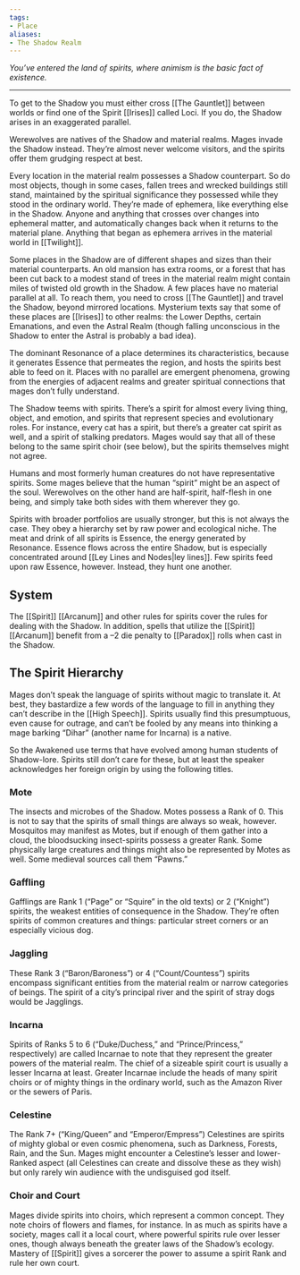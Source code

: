 ```yaml
---
tags:
- Place
aliases:
- The Shadow Realm
---
```


_You’ve entered the land of spirits, where animism is the basic fact of existence._

---

To get to the Shadow you must either cross [[The Gauntlet]] between worlds or find one of the Spirit [[Irises]] called Loci. If you do, the Shadow arises in an exaggerated parallel.

Werewolves are natives of the Shadow and material realms. Mages invade the Shadow instead. They’re almost never welcome visitors, and the spirits offer them grudging respect at best.

Every location in the material realm possesses a Shadow counterpart. So do most objects, though in some cases, fallen trees and wrecked buildings still stand, maintained by the spiritual significance they possessed while they stood in the ordinary world. They’re made of ephemera, like everything else in the Shadow. Anyone and anything that crosses over changes into ephemeral matter, and automatically changes back when it returns to the material plane. Anything that began as ephemera arrives in the material world in [[Twilight]].

Some places in the Shadow are of different shapes and sizes than their material counterparts. An old mansion has extra rooms, or a forest that has been cut back to a modest stand of trees in the material realm might contain miles of twisted old growth in the Shadow. A few places have no material parallel at all. To reach them, you need to cross [[The Gauntlet]] and travel the Shadow, beyond mirrored locations. Mysterium texts say that some of these places are [[Irises]] to other realms: the Lower Depths, certain Emanations, and even the Astral Realm (though falling unconscious in the Shadow to enter the Astral is probably a bad idea).

The dominant Resonance of a place determines its characteristics, because it generates Essence that permeates the region, and hosts the spirits best able to feed on it. Places with no parallel are emergent phenomena, growing from the energies of adjacent realms and greater spiritual connections that mages don’t fully understand.

The Shadow teems with spirits. There’s a spirit for almost every living thing, object, and emotion, and spirits that represent species and evolutionary roles. For instance, every cat has a spirit, but there’s a greater cat spirit as well, and a spirit of stalking predators. Mages would say that all of these belong to the same spirit choir (see below), but the spirits themselves might not agree.

Humans and most formerly human creatures do not have representative spirits. Some mages believe that the human “spirit” might be an aspect of the soul. Werewolves on the other hand are half-spirit, half-flesh in one being, and simply take both sides with them wherever they go.

Spirits with broader portfolios are usually stronger, but this is not always the case. They obey a hierarchy set by raw power and ecological niche. The meat and drink of all spirits is Essence, the energy generated by Resonance. Essence flows across the entire Shadow, but is especially concentrated around [[Ley Lines and Nodes|ley lines]]. Few spirits feed upon raw Essence, however. Instead, they hunt one another.

## System

The [[Spirit]] [[Arcanum]] and other rules for spirits cover the rules for dealing with the Shadow. In addition, spells that utilize the [[Spirit]] [[Arcanum]] benefit from a –2 die penalty to [[Paradox]] rolls when cast in the Shadow.

## The Spirit Hierarchy

Mages don’t speak the language of spirits without magic to translate it. At best, they bastardize a few words of the language to fill in anything they can’t describe in the [[High Speech]]. Spirits usually find this presumptuous, even cause for outrage, and can’t be fooled by any means into thinking a mage barking “Dihar” (another name for Incarna) is a native.

So the Awakened use terms that have evolved among human students of Shadow-lore. Spirits still don’t care for these, but at least the speaker acknowledges her foreign origin by using the following titles.

### Mote

The insects and microbes of the Shadow. Motes possess a Rank of 0. This is not to say that the spirits of small things are always so weak, however. Mosquitos may manifest as Motes, but if enough of them gather into a cloud, the bloodsucking insect-spirits possess a greater Rank. Some physically large creatures and things might also be represented by Motes as well. Some medieval sources call them “Pawns.”

### Gaffling

Gafflings are Rank 1 (“Page” or “Squire” in the old texts) or 2 (“Knight”) spirits, the weakest entities of consequence in the Shadow. They’re often spirits of common creatures and things: particular street corners or an especially vicious dog.

### Jaggling

These Rank 3 (“Baron/Baroness”) or 4 (“Count/Countess”) spirits encompass significant entities from the material realm or narrow categories of beings. The spirit of a city’s principal river and the spirit of stray dogs would be Jagglings.

### Incarna

Spirits of Ranks 5 to 6 (“Duke/Duchess,” and “Prince/Princess,” respectively) are called Incarnae to note that they represent the greater powers of the material realm. The chief of a sizeable spirit court is usually a lesser Incarna at least. Greater Incarnae include the heads of many spirit choirs or of mighty things in the ordinary world, such as the Amazon River or the sewers of Paris.

### Celestine

The Rank 7+ (“King/Queen” and “Emperor/Empress”) Celestines are spirits of mighty global or even cosmic phenomena, such as Darkness, Forests, Rain, and the Sun. Mages might encounter a Celestine’s lesser and lower-Ranked aspect (all Celestines can create and dissolve these as they wish) but only rarely win audience with the undisguised god itself.

### Choir and Court

Mages divide spirits into choirs, which represent a common concept. They note choirs of flowers and flames, for instance. In as much as spirits have a society, mages call it a local court, where powerful spirits rule over lesser ones, though always beneath the greater laws of the Shadow’s ecology.\
Mastery of [[Spirit]] gives a sorcerer the power to assume a spirit Rank and rule her own court.